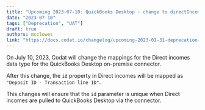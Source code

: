 ```yaml
---
title: "Upcoming 2023-07-10: QuickBooks Desktop - change to directIncomes mappings"
date: "2023-07-10"
tags: ["Deprecation", "UAT"]
draft: true
authors: mcclowes
link: "https://docs.codat.io/changelog/upcoming-2023-01-31-deprecation-of-uat-environment"
---
```


On July 10, 2023, Codat will change the mappings for the Direct incomes data type for the QuickBooks Desktop on-premise connector.

<!--truncate-->

After this change, the `id` property in Direct incomes will be mapped as `"Deposit ID - Transaction line ID"`.

This changes will ensure that the `id` parameter is unique when Direct incomes are pulled to QuickBooks Desktop via the connector.
